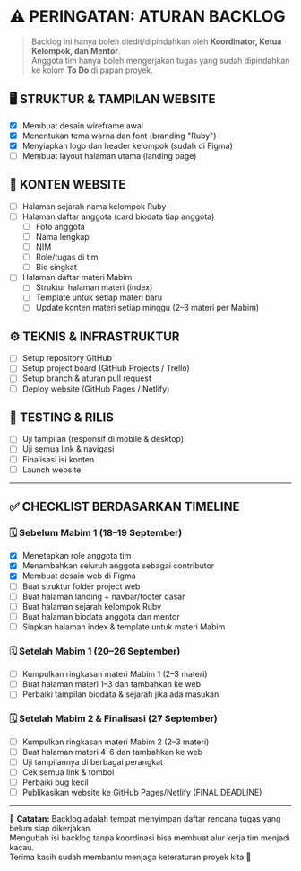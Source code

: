 # ⚠️ PERINGATAN: ATURAN BACKLOG
 
> Backlog ini hanya boleh diedit/dipindahkan oleh **Koordinator, Ketua Kelompok, dan Mentor**.  
> Anggota tim hanya boleh mengerjakan tugas yang sudah dipindahkan ke kolom **To Do** di papan proyek.

## 🖥️ STRUKTUR & TAMPILAN WEBSITE
- [x] Membuat desain wireframe awal
- [x] Menentukan tema warna dan font (branding "Ruby")
- [x] Menyiapkan logo dan header kelompok (sudah di Figma)
- [ ] Membuat layout halaman utama (landing page)

## 📖 KONTEN WEBSITE
- [ ] Halaman sejarah nama kelompok Ruby
- [ ] Halaman daftar anggota (card biodata tiap anggota)
  - [ ] Foto anggota
  - [ ] Nama lengkap
  - [ ] NIM
  - [ ] Role/tugas di tim
  - [ ] Bio singkat
- [ ] Halaman daftar materi Mabim
  - [ ] Struktur halaman materi (index)
  - [ ] Template untuk setiap materi baru
  - [ ] Update konten materi setiap minggu (2–3 materi per Mabim)

## ⚙️ TEKNIS & INFRASTRUKTUR
- [ ] Setup repository GitHub
- [ ] Setup project board (GitHub Projects / Trello)
- [ ] Setup branch & aturan pull request
- [ ] Deploy website (GitHub Pages / Netlify)

## 🧪 TESTING & RILIS
- [ ] Uji tampilan (responsif di mobile & desktop)
- [ ] Uji semua link & navigasi
- [ ] Finalisasi isi konten
- [ ] Launch website

-------------------------------------------

## ✅ CHECKLIST BERDASARKAN TIMELINE

### 🗓️ Sebelum Mabim 1 (18–19 September)
- [x] Menetapkan role anggota tim
- [x] Menambahkan seluruh anggota sebagai contributor
- [x] Membuat desain web di Figma
- [ ] Buat struktur folder project web
- [ ] Buat halaman landing + navbar/footer dasar
- [ ] Buat halaman sejarah kelompok Ruby
- [ ] Buat halaman biodata anggota dan mentor
- [ ] Siapkan halaman index & template untuk materi Mabim

### 🗓️ Setelah Mabim 1 (20–26 September)
- [ ] Kumpulkan ringkasan materi Mabim 1 (2–3 materi)
- [ ] Buat halaman materi 1–3 dan tambahkan ke web
- [ ] Perbaiki tampilan biodata & sejarah jika ada masukan

### 🗓️ Setelah Mabim 2 & Finalisasi (27 September)
- [ ] Kumpulkan ringkasan materi Mabim 2 (2–3 materi)
- [ ] Buat halaman materi 4–6 dan tambahkan ke web
- [ ] Uji tampilannya di berbagai perangkat
- [ ] Cek semua link & tombol
- [ ] Perbaiki bug kecil
- [ ] Publikasikan website ke GitHub Pages/Netlify (FINAL DEADLINE)

---

📍 **Catatan:**
Backlog adalah tempat menyimpan daftar rencana tugas yang belum siap dikerjakan.  
Mengubah isi backlog tanpa koordinasi bisa membuat alur kerja tim menjadi kacau.  
Terima kasih sudah membantu menjaga keteraturan proyek kita 💛